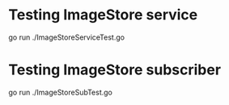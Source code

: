 # Testing ImageStore service
go run ./ImageStoreServiceTest.go 

# Testing ImageStore subscriber
go run ./ImageStoreSubTest.go 
